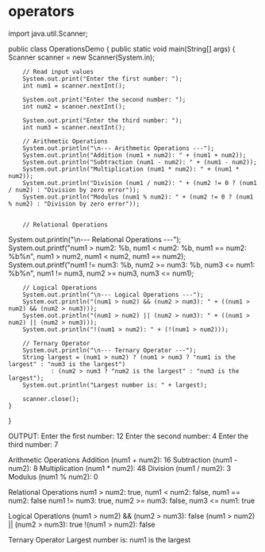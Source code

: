 # operators
import java.util.Scanner;

public class OperationsDemo {
    public static void main(String[] args) {
        Scanner scanner = new Scanner(System.in);

        // Read input values
        System.out.print("Enter the first number: ");
        int num1 = scanner.nextInt();

        System.out.print("Enter the second number: ");
        int num2 = scanner.nextInt();

        System.out.print("Enter the third number: ");
        int num3 = scanner.nextInt();

        // Arithmetic Operations
        System.out.println("\n--- Arithmetic Operations ---");
        System.out.println("Addition (num1 + num2): " + (num1 + num2));
        System.out.println("Subtraction (num1 - num2): " + (num1 - num2));
        System.out.println("Multiplication (num1 * num2): " + (num1 * num2));
        System.out.println("Division (num1 / num2): " + (num2 != 0 ? (num1 / num2) : "Division by zero error"));
        System.out.println("Modulus (num1 % num2): " + (num2 != 0 ? (num1 % num2) : "Division by zero error"));

        
        // Relational Operations
System.out.println("\n--- Relational Operations ---");
System.out.printf("num1 > num2: %b, num1 < num2: %b, num1 == num2: %b%n", 
                  num1 > num2, num1 < num2, num1 == num2);
System.out.printf("num1 != num3: %b, num2 >= num3: %b, num3 <= num1: %b%n", 
                  num1 != num3, num2 >= num3, num3 <= num1);

        // Logical Operations
        System.out.println("\n--- Logical Operations ---");
        System.out.println("(num1 > num2) && (num2 > num3): " + ((num1 > num2) && (num2 > num3)));
        System.out.println("(num1 > num2) || (num2 > num3): " + ((num1 > num2) || (num2 > num3)));
        System.out.println("!(num1 > num2): " + (!(num1 > num2)));

        // Ternary Operator
        System.out.println("\n--- Ternary Operator ---");
        String largest = (num1 > num2) ? (num1 > num3 ? "num1 is the largest" : "num3 is the largest")
                : (num2 > num3 ? "num2 is the largest" : "num3 is the largest");
        System.out.println("Largest number is: " + largest);

        scanner.close();
    }
}

OUTPUT:
Enter the first number: 12
Enter the second number: 4
Enter the third number: 7

Arithmetic Operations 
Addition (num1 + num2): 16
Subtraction (num1 - num2): 8
Multiplication (num1 * num2): 48
Division (num1 / num2): 3
Modulus (num1 % num2): 0

 Relational Operations
num1 > num2: true, num1 < num2: false, num1 == num2: false
num1 != num3: true, num2 >= num3: false, num3 <= num1: true

Logical Operations 
(num1 > num2) && (num2 > num3): false
(num1 > num2) || (num2 > num3): true
!(num1 > num2): false

Ternary Operator
Largest number is: num1 is the largest
